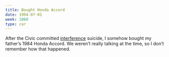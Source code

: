 ```yaml
---
title: Bought Honda Accord
date: 1994-07-01
week: 1060
type: car
---
```


After the Civic committed [interference](https://en.wikipedia.org/wiki/Interference_engine) suicide, I somehow bought my father’s 1984 Honda Accord. We weren’t really talking at the time, so I don’t remember how that happened.
